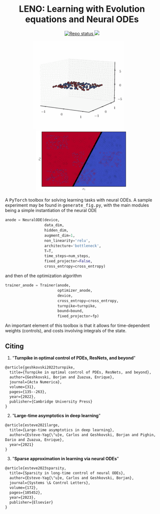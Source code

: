 <!-- Title -->
<h1 align="center">
  LENO: Learning with Evolution equations and Neural ODEs
</h1>

<!-- Information badges -->
<p align="center">
  <a href="https://www.repostatus.org/#concept">
    <img alt="Repo status" src="https://www.repostatus.org/badges/latest/concept.svg" />
  </a>
  <img src="https://zenodo.org/badge/DOI/10.1017/S0962492922000046.svg" link="https://doi.org/10.1017/S0962492922000046">
</p>

<p align="center">
  <img src="videos/traj.gif" alt="animated" width="300"/>
  &nbsp;
  &nbsp;
  &nbsp;
  <img src="videos/gen.gif" alt="animated" width="300"/>
</p>

A <tt>PyTorch</tt> toolbox for solving learning tasks with neural ODEs. A sample experiment may be found in <tt>generate_fig.py</tt>, with the main modules being a simple instantiation of the neural ODE

```python
anode = NeuralODE(device, 
                  data_dim, 
                  hidden_dim, 
                  augment_dim=1, 
                  non_linearity='relu',
                  architecture='bottleneck', 
                  T=T, 
                  time_steps=num_steps, 
                  fixed_projector=False, 
                  cross_entropy=cross_entropy)
```
and then of the optimization algorithm

```python
trainer_anode = Trainer(anode, 
                        optimizer_anode, 
                        device, 
                        cross_entropy=cross_entropy, 
                        turnpike=turnpike,
                        bound=bound, 
                        fixed_projector=fp)
```

An important element of this toolbox is that it allows for time-dependent weights (controls), and costs involving integrals of the state.

## Citing 

1. "**Turnpike in optimal control of PDEs, ResNets, and beyond**"

```
@article{geshkovski2022turnpike,
  title={Turnpike in optimal control of PDEs, ResNets, and beyond},
  author={Geshkovski, Borjan and Zuazua, Enrique},
  journal={Acta Numerica},
  volume={31},
  pages={135--263},
  year={2022},
  publisher={Cambridge University Press}
}
```

2. "**Large-time asymptotics in deep learning**"

```
@article{esteve2021large,
  title={Large-time asymptotics in deep learning},
  author={Esteve-Yag{\"u}e, Carlos and Geshkovski, Borjan and Pighin, Dario and Zuazua, Enrique},
  year={2021}
}
```

3. "**Sparse approximation in learning via neural ODEs**"

```
@article{esteve2023sparsity,
  title={Sparsity in long-time control of neural ODEs},
  author={Esteve-Yag{\"u}e, Carlos and Geshkovski, Borjan},
  journal={Systems \& Control Letters},
  volume={172},
  pages={105452},
  year={2023},
  publisher={Elsevier}
}
```

<!-- ## Improvements

The toolbox can be improved by further adding the following functionalities: 
- Weight clipping for bottleneck architectures to ensure $L^1$ and $L^\infty$ constraints.
- Time-dependent weights for non-uniform time-stepping. -->
